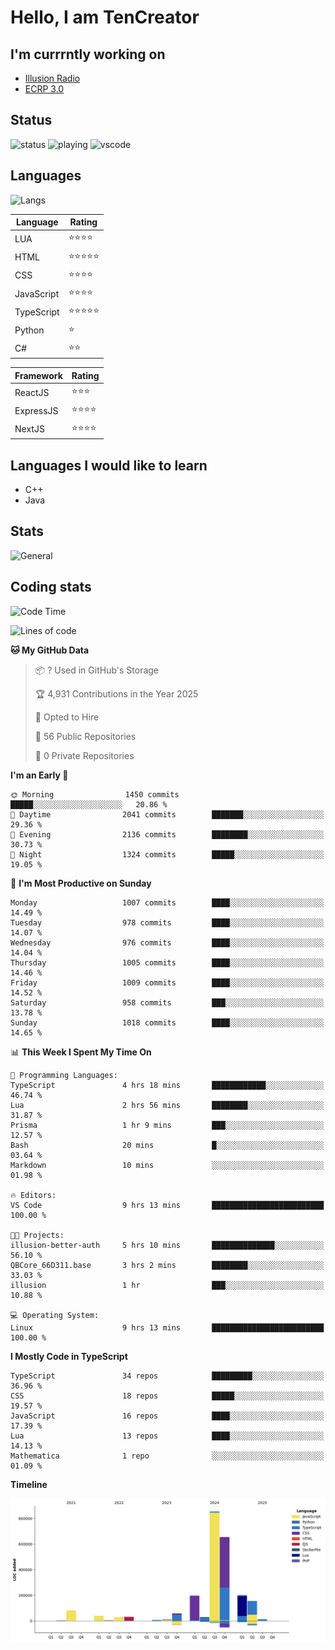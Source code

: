 # Hello, I am TenCreator

## I'm currrntly working on
- [Illusion Radio](https://illusionradio.co.uk/)
- [ECRP 3.0](http://github.com/Emerald-Coast-Roleplay/)

## Status
![status](https://api.statusbadges.me/badge/status/518334475038359555?simple=true&style=for-the-badge)
![playing](https://api.statusbadges.me/badge/playing/518334475038359555?style=for-the-badge)
![vscode](https://api.statusbadges.me/badge/vscode/518334475038359555?style=for-the-badge)

## Languages
![Langs](https://github-readme-stats.vercel.app/api/top-langs/?username=tencreator&layout=compact&theme=radical)


|Language|Rating|
|--------|------|
|LUA|⭐️⭐️⭐️⭐️|
|HTML|⭐️⭐️⭐️⭐️⭐️|
|CSS|⭐️⭐️⭐️⭐️|
|JavaScript|⭐️⭐️⭐️⭐️|
|TypeScript|⭐️⭐️⭐️⭐️⭐️|
|Python|⭐️|
|C#|⭐️⭐️ |

|Framework|Rating|
|--------|------|
|ReactJS|⭐️⭐️⭐|
|ExpressJS|⭐️⭐️⭐️⭐️|
|NextJS|⭐️⭐️⭐⭐️|

## Languages I would like to learn
- C++
- Java

## Stats
![General](https://github-readme-stats.vercel.app/api?username=tencreator&show_icons=true&theme=radical)

## Coding stats

<!--START_SECTION:waka-->
![Code Time](http://img.shields.io/badge/Code%20Time-664%20hrs%2037%20mins-blue)

![Lines of code](https://img.shields.io/badge/From%20Hello%20World%20I%27ve%20Written-2.4%20million%20lines%20of%20code-blue)

**🐱 My GitHub Data** 

> 📦 ? Used in GitHub's Storage 
 > 
> 🏆 4,931 Contributions in the Year 2025
 > 
> 💼 Opted to Hire
 > 
> 📜 56 Public Repositories 
 > 
> 🔑 0 Private Repositories 
 > 
**I'm an Early 🐤** 

```text
🌞 Morning                1450 commits        █████░░░░░░░░░░░░░░░░░░░░   20.86 % 
🌆 Daytime                2041 commits        ███████░░░░░░░░░░░░░░░░░░   29.36 % 
🌃 Evening                2136 commits        ████████░░░░░░░░░░░░░░░░░   30.73 % 
🌙 Night                  1324 commits        █████░░░░░░░░░░░░░░░░░░░░   19.05 % 
```
📅 **I'm Most Productive on Sunday** 

```text
Monday                   1007 commits        ████░░░░░░░░░░░░░░░░░░░░░   14.49 % 
Tuesday                  978 commits         ████░░░░░░░░░░░░░░░░░░░░░   14.07 % 
Wednesday                976 commits         ████░░░░░░░░░░░░░░░░░░░░░   14.04 % 
Thursday                 1005 commits        ████░░░░░░░░░░░░░░░░░░░░░   14.46 % 
Friday                   1009 commits        ████░░░░░░░░░░░░░░░░░░░░░   14.52 % 
Saturday                 958 commits         ███░░░░░░░░░░░░░░░░░░░░░░   13.78 % 
Sunday                   1018 commits        ████░░░░░░░░░░░░░░░░░░░░░   14.65 % 
```


📊 **This Week I Spent My Time On** 

```text
💬 Programming Languages: 
TypeScript               4 hrs 18 mins       ████████████░░░░░░░░░░░░░   46.74 % 
Lua                      2 hrs 56 mins       ████████░░░░░░░░░░░░░░░░░   31.87 % 
Prisma                   1 hr 9 mins         ███░░░░░░░░░░░░░░░░░░░░░░   12.57 % 
Bash                     20 mins             █░░░░░░░░░░░░░░░░░░░░░░░░   03.64 % 
Markdown                 10 mins             ░░░░░░░░░░░░░░░░░░░░░░░░░   01.98 % 

🔥 Editors: 
VS Code                  9 hrs 13 mins       █████████████████████████   100.00 % 

🐱‍💻 Projects: 
illusion-better-auth     5 hrs 10 mins       ██████████████░░░░░░░░░░░   56.10 % 
QBCore_66D311.base       3 hrs 2 mins        ████████░░░░░░░░░░░░░░░░░   33.03 % 
illusion                 1 hr                ███░░░░░░░░░░░░░░░░░░░░░░   10.88 % 

💻 Operating System: 
Linux                    9 hrs 13 mins       █████████████████████████   100.00 % 
```

**I Mostly Code in TypeScript** 

```text
TypeScript               34 repos            █████████░░░░░░░░░░░░░░░░   36.96 % 
CSS                      18 repos            █████░░░░░░░░░░░░░░░░░░░░   19.57 % 
JavaScript               16 repos            ████░░░░░░░░░░░░░░░░░░░░░   17.39 % 
Lua                      13 repos            ████░░░░░░░░░░░░░░░░░░░░░   14.13 % 
Mathematica              1 repo              ░░░░░░░░░░░░░░░░░░░░░░░░░   01.09 % 
```



**Timeline**

![Lines of Code chart](https://raw.githubusercontent.com/tencreator/tencreator/main/assets/bar_graph.png)


<!--END_SECTION:waka-->
